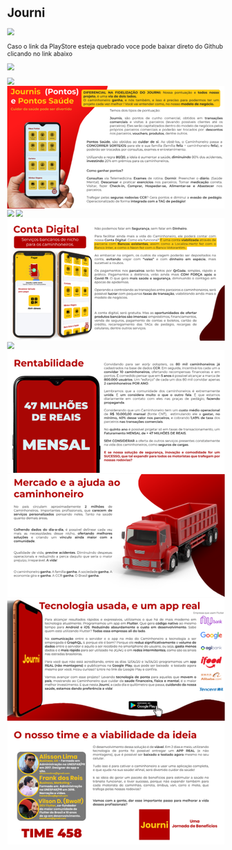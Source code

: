 # Journi

[<img src="https://play.google.com/intl/en_us/badges/static/images/badges/en_badge_web_generic.png" width=150>](https://play.google.com/store/apps/details?id=br.journi)

Caso o link da PlayStore  esteja quebrado voce pode baixar direto do Github clicando no link abaixo

[<img src="https://spemer.com/img/works/jekyll/github.png"  width=150>](hhttps://github.com/Bwolfs2/hackthonccr/raw/master/Journi.apk)




<img src="https://github.com/Bwolfs2/hackthonccr/blob/master/apresentacao/01.png">
<img src="https://github.com/Bwolfs2/hackthonccr/blob/master/apresentacao/02.png">
<img src="https://github.com/Bwolfs2/hackthonccr/blob/master/apresentacao/03.png">
<img src="https://github.com/Bwolfs2/hackthonccr/blob/master/apresentacao/04.png">
<img src="https://github.com/Bwolfs2/hackthonccr/blob/master/apresentacao/05.png">
<img src="https://github.com/Bwolfs2/hackthonccr/blob/master/apresentacao/06.png">
<img src="https://github.com/Bwolfs2/hackthonccr/blob/master/apresentacao/07.png">
<img src="https://github.com/Bwolfs2/hackthonccr/blob/master/apresentacao/08.png">
<img src="https://github.com/Bwolfs2/hackthonccr/blob/master/apresentacao/09.png">
<img src="https://github.com/Bwolfs2/hackthonccr/blob/master/apresentacao/10.png">

